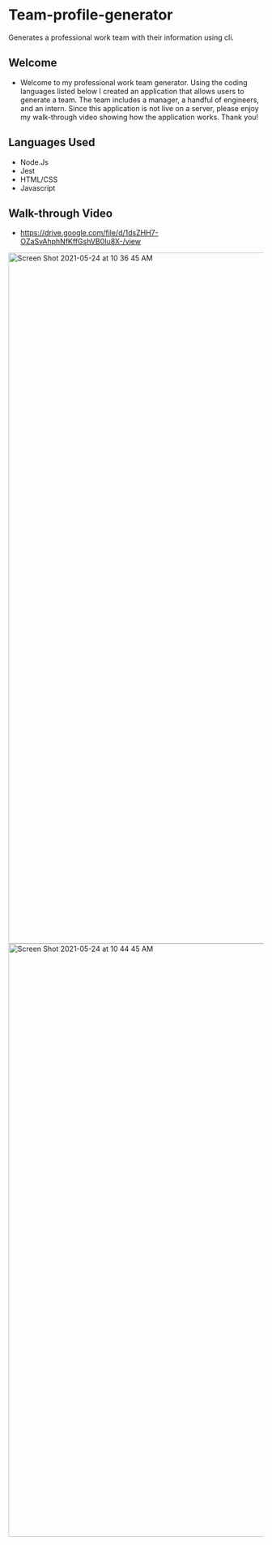# Team-profile-generator
Generates a professional work team with their information using cli.

## Welcome 
- Welcome to my professional work team generator. Using the coding languages listed below I created an application that allows users to generate a team. The team includes a manager, a handful of engineers, and an intern. Since this application is not live on a server, please enjoy my walk-through video showing how the application works. Thank you!

## Languages Used
- Node.Js
- Jest
- HTML/CSS
- Javascript

## Walk-through Video 
- https://drive.google.com/file/d/1dsZHH7-OZaSvAhphNfKffGshVB0Iu8X-/view




<img width="1362" alt="Screen Shot 2021-05-24 at 10 36 45 AM" src="https://user-images.githubusercontent.com/72667204/119386199-0cb3ab00-bc7c-11eb-92e6-4ea5a44175ff.png">
<img width="1170" alt="Screen Shot 2021-05-24 at 10 44 45 AM" src="https://user-images.githubusercontent.com/72667204/119386930-1558b100-bc7d-11eb-916f-d371507bd7ed.png">
